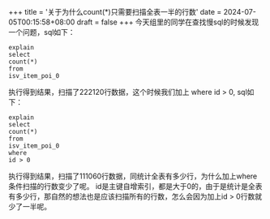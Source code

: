 +++
title = '关于为什么count(*)只需要扫描全表一半的行数'
date = 2024-07-05T00:15:58+08:00
draft = false
+++
今天组里的同学在查找慢sql的时候发现一个问题，sql如下：

    explain
    select
    count(*)
    from
    isv_item_poi_0

执行得到结果，扫描了222120行数据，这个时候我们加上 where id > 0, sql如下：

    explain
    select
    count(*)
    from
    isv_item_poi_0
    where 
    id > 0

执行得到结果，扫描了111060行数据，同统计全表有多少行，为什么加上where条件扫描的行数变少了呢。
id是主键自增索引，都是大于0的，由于是统计是全表有多少行，那自然的想法也是应该扫描所有的行数，怎么会因为加上id > 0行数就少了一半呢。
